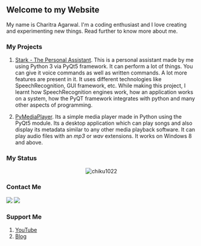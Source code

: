 ## Welcome to my Website

My name is Charitra Agarwal. I'm a coding enthusiast and I love creating and experimenting new things.
Read further to know more about me.

### My Projects

1. [Stark - The Personal Assistant](https://github.com/Chiku1022/Stark-The-Personal-Assistant).
    This is a personal assistant made by me using Python 3 via PyQt5 framework. It can perform a lot of things. You can give it voice commands as well as written commands. A lot more features are present in it. It uses different technologies like SpeechRecognition, GUI framework, etc.
    While making this project, I learnt how SpeechRecognition engines work, how an application works on a system, how the PyQT framework integrates with python and many other aspects of programming.
    
2. [PyMediaPlayer](https://github.com/Chiku1022/PyMediaPlayer).
    Its a simple media player made in Python using the PyQt5 module. Its a desktop application which can play songs and also display its metadata similar to any other media playback software. It can play audio files with an *mp3* or *wav* extensions. It works on Windows 8 and above.


### My Status
<p align="center"> <img src="https://github-readme-stats.vercel.app/api?username=chiku1022&show_icons=true" alt="chiku1022" /> </p> 


### Contact Me
[![](https://img.shields.io/badge/linkedin-%230077B5.svg?&style=for-the-badge&logo=linkedin&logoColor=white)](https://in.linkedin.com/in/chiku1022)
[![](https://img.shields.io/badge/instagram-%23E4405F.svg?&style=for-the-badge&logo=instagram&logoColor=white)](https://www.instagram.com/everything_computerized/)

### Support Me
1. [YouTube](https://youtube.com/c/everythingcomputerized)
2. [Blog](https://everythingcomputerized-ca.blogspot.com)

